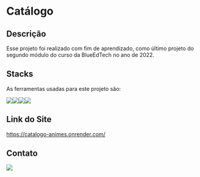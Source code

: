 # Catálogo

## Descrição
Esse projeto foi realizado com fim de aprendizado, como último projeto do segundo módulo do curso da BlueEdTech no ano de 2022.

## Stacks
As ferramentas usadas para este projeto são:

<div style="display: flex">
    <img src="https://img.icons8.com/color/96/000000/javascript--v1.png"/>
    <img src="https://img.icons8.com/ios-filled/100/000000/css3.png"/>
    <img src="https://img.icons8.com/color/96/000000/html-5--v2.png"/>
    <img src="https://img.icons8.com/color/96/000000/nodejs.png"/>
</div>

## Link do Site
https://catalogo-animes.onrender.com/

## Contato

<a href="https://www.linkedin.com/in/beatriz-lages-melga%C3%A7o-036553218/" target="_blank">
    <img src="https://img.icons8.com/color/96/000000/linkedin-circled--v1.png"/>
</a>
